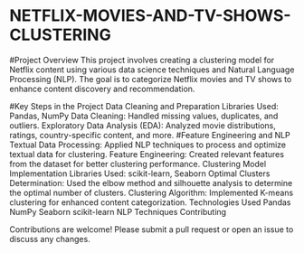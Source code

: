 # NETFLIX-MOVIES-AND-TV-SHOWS-CLUSTERING
#Project Overview
This project involves creating a clustering model for Netflix content using various data science techniques and Natural Language Processing (NLP). The goal is to categorize Netflix movies and TV shows to enhance content discovery and recommendation.

#Key Steps in the Project
Data Cleaning and Preparation Libraries Used: Pandas, NumPy
Data Cleaning: Handled missing values, duplicates, and outliers.
Exploratory Data Analysis (EDA): Analyzed movie distributions, ratings, country-specific content, and more.
#Feature Engineering and NLP
Textual Data Processing: Applied NLP techniques to process and optimize textual data for clustering.
Feature Engineering: Created relevant features from the dataset for better clustering performance.
Clustering Model Implementation
Libraries Used: scikit-learn, Seaborn
Optimal Clusters Determination: Used the elbow method and silhouette analysis to determine the optimal number of clusters.
Clustering Algorithm: Implemented K-means clustering for enhanced content categorization.
Technologies Used Pandas NumPy Seaborn scikit-learn NLP Techniques Contributing

Contributions are welcome! Please submit a pull request or open an issue to discuss any changes.
